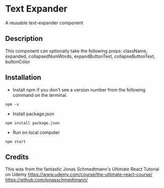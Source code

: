 # Text Expander

A reusable text-expander component

## Description

This component can optionally take the following props: className, expanded, collapsedNumWords, expandButtonText, collapseButtonText, buttonColor

## Installation

- Install npm if you don't see a version number from the following command on the terminal.

```
npm -v
```

- Install package.json

```
npm install package.json
```

- Run on local computer

```
npm start
```

## Credits

This was from the fantastic Jonas Schmedtmann's Ultimate React Tutorial on Udemy
https://www.udemy.com/course/the-ultimate-react-course/
https://github.com/jonasschmedtmann/
